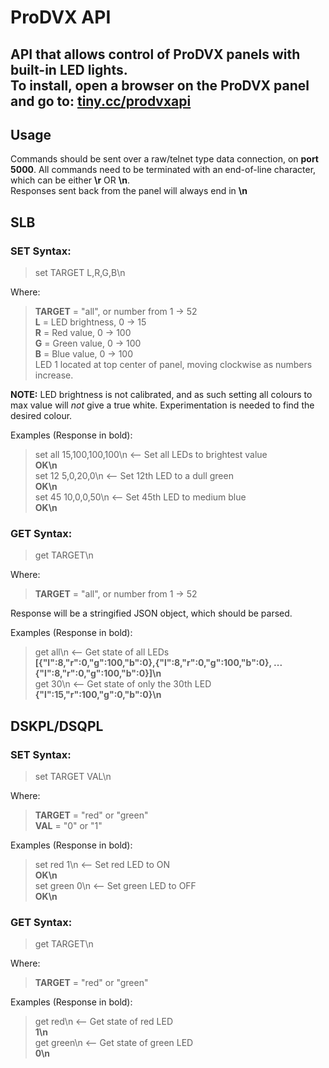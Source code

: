 # ProDVX API
API that allows control of ProDVX panels with built-in LED lights.  
To install, open a browser on the ProDVX panel and go to: [tiny.cc/prodvxapi](https://avdistributors.github.io/prodvx-api/)
---
## Usage
Commands should be sent over a raw/telnet type data connection, on **port 5000**.
All commands need to be terminated with an end-of-line character, which can be either **\r** OR **\n**.  
Responses sent back from the panel will always end in **\n**  

## SLB
### SET Syntax:
> set TARGET L,R,G,B\n

Where:
> **TARGET** = "all", or number from 1 -> 52  
> **L** = LED brightness, 0 -> 15  
> **R** = Red value, 0 -> 100  
> **G** = Green value, 0 -> 100  
> **B** = Blue value, 0 -> 100  
> LED 1 located at top center of panel, moving clockwise as numbers increase.  

**NOTE:** LED brightness is not calibrated, and as such setting all colours to max value will *not* give a true white. Experimentation is needed to find the desired colour.  
  
Examples (Response in bold):
> set all 15,100,100,100\n  <-- Set all LEDs to brightest value  
> **OK\n**  
> set 12 5,0,20,0\n         <-- Set 12th LED to a dull green  
> **OK\n**  
> set 45 10,0,0,50\n        <-- Set 45th LED to medium blue  
> **OK\n**  
  
### GET Syntax:
> get TARGET\n

Where:
> **TARGET** = "all", or number from 1 -> 52  

Response will be a stringified JSON object, which should be parsed.  
  
Examples (Response in bold):
> get all\n  <-- Get state of all LEDs  
> **\[\{"l":8,"r":0,"g":100,"b":0\},\{"l":8,"r":0,"g":100,"b":0\}, ... \{"l":8,"r":0,"g":100,"b":0\}\]\n**  
> get 30\n   <-- Get state of only the 30th LED  
> **\{"l":15,"r":100,"g":0,"b":0\}\n**  
  
  
## DSKPL/DSQPL
### SET Syntax:
> set TARGET VAL\n

Where:
> **TARGET** = "red" or "green"  
> **VAL** = "0" or "1"  
  
Examples (Response in bold):
> set red 1\n     <-- Set red LED to ON  
> **OK\n**  
> set green 0\n   <-- Set green LED to OFF  
> **OK\n**  
  
### GET Syntax:
> get TARGET\n

Where:
> **TARGET** = "red" or "green"
  
Examples (Response in bold):
> get red\n    <-- Get state of red LED  
> **1\n**  
> get green\n  <-- Get state of green LED  
> **0\n**  